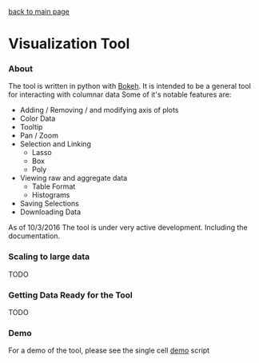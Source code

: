 [back to main page](../)

# Visualization Tool

### About
The tool is written in python with [Bokeh](http://bokeh.pydata.org/en/latest/). It is intended to be a general tool for interacting with columnar data
Some of it's notable features are:

+ Adding / Removing / and modifying axis of plots
+ Color Data
+ Tooltip
+ Pan / Zoom 
+ Selection and Linking
    + Lasso
    + Box
    + Poly
+ Viewing raw and aggregate data
    + Table Format
    + Histograms
+ Saving Selections
+ Downloading Data

As of 10/3/2016 The tool is under very active development. Including the documentation.

### Scaling to large data
TODO

### Getting Data Ready for the Tool
TODO

### Demo
For a demo of the tool, please see the single cell [demo](../Main/demo.py) script